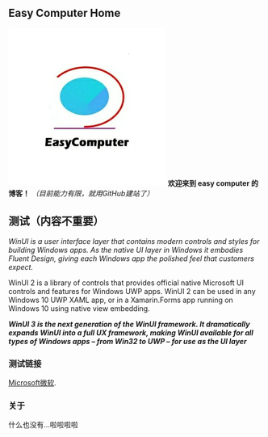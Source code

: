 ## Easy Computer Home

![Easycomputer Logo](/pic/IMG_20220519_231827.jpg)
**欢迎来到 easy computer 的博客！**
*（目前能力有限，就用GitHub建站了）*

## 测试（内容不重要）

*WinUI is a user interface layer that contains modern controls and styles for building Windows apps. As the native UI layer in Windows it embodies Fluent Design, giving each Windows app the polished feel that customers expect.*

WinUI 2 is a library of controls that provides official native Microsoft UI controls and features for Windows UWP apps. WinUI 2 can be used in any Windows 10 UWP XAML app, or in a Xamarin.Forms app running on Windows 10 using native view embedding.

***WinUI 3 is the next generation of the WinUI framework. It dramatically expands WinUI into a full UX framework, making WinUI available for all types of Windows apps – from Win32 to UWP – for use as the UI layer***

### 测试链接

[Microsoft微软](https:\\www.Microsoft.com).

### 关于

什么也没有...啦啦啦啦
